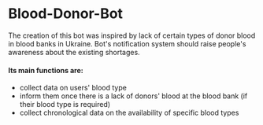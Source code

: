 # Blood-Donor-Bot

The creation of this bot was inspired by lack of certain types of donor blood in blood banks in Ukraine.
Bot's notification system should raise people's awareness about the existing shortages.

#### Its main functions are:
- collect data on users' blood type
- inform them once there is a lack of donors' blood at the blood bank (if their blood type is required)
- collect chronological data on the availability of specific blood types

